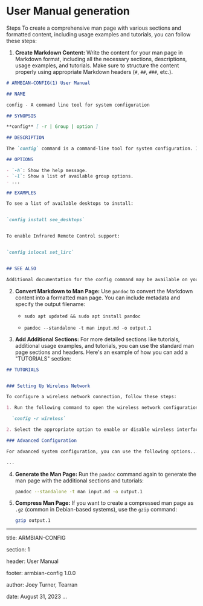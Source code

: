 # User Manual generation
Steps To create a comprehensive man page with various sections and formatted content, including usage examples and tutorials, you can follow these steps:

1. **Create Markdown Content:**
   Write the content for your man page in Markdown format, including all the necessary sections, descriptions, usage examples, and tutorials. Make sure to structure the content properly using appropriate Markdown headers (`#`, `##`, `###`, etc.).

```markdown
# ARMBIAN-CONFIG(1) User Manual

## NAME

config - A command line tool for system configuration

## SYNOPSIS

**config** [ -r | Group | option ]

## DESCRIPTION

The `config` command is a command-line tool for system configuration. It provides a range of options for configuring various aspects of the system...

## OPTIONS

- `-h`: Show the help message.
- `-l`: Show a list of available group options.
- ...

## EXAMPLES

To see a list of available desktops to install:


`config install see_desktops`


To enable Infrared Remote Control support:


`config iolocal set_lirc`


## SEE ALSO

Additional documentation for the config command may be available on your system or online.
```

2. **Convert Markdown to Man Page:**
   Use `pandoc` to convert the Markdown content into a formatted man page. You can include metadata and specify the output filename:

	- `sudo apt updated && sudo apt install pandoc`


	- `pandoc --standalone -t man input.md -o output.1`


3. **Add Additional Sections:**
   For more detailed sections like tutorials, additional usage examples, and tutorials, you can use the standard man page sections and headers. Here's an example of how you can add a "TUTORIALS" section:

```md
## TUTORIALS


### Setting Up Wireless Network

To configure a wireless network connection, follow these steps:

1. Run the following command to open the wireless network configuration menu:

  `config -r wireless`

2. Select the appropriate option to enable or disable wireless interfaces...

### Advanced Configuration

For advanced system configuration, you can use the following options...

...
```

4. **Generate the Man Page:**
   Run the `pandoc` command again to generate the man page with the additional sections and tutorials:

   ```bash
   pandoc --standalone -t man input.md -o output.1
   ```

5. **Compress Man Page:**
   If you want to create a compressed man page as `.gz` (common in Debian-based systems), use the `gzip` command:

   ```bash
   gzip output.1
   ```

---
title: ARMBIAN-CONFIG

section: 1

header: User Manual

footer: armbian-config 1.0.0

author: Joey Turner, Tearran

date: August 31, 2023
...